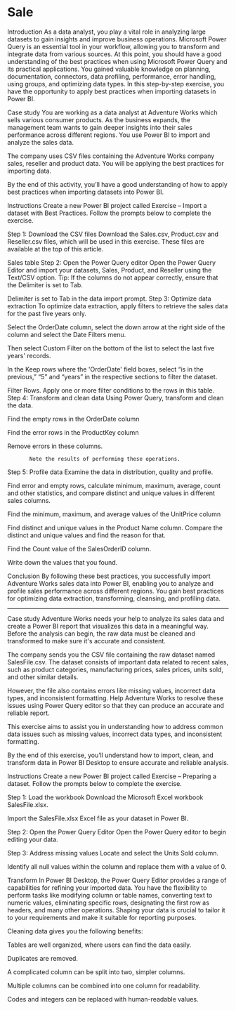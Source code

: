 # Sale
Introduction
As a data analyst, you play a vital role in analyzing large datasets to gain insights and improve business operations. Microsoft Power Query is an essential tool in your workflow, allowing you to transform and integrate data from various sources. At this point, you should have a good understanding of the best practices when using Microsoft Power Query and its practical applications. You gained valuable knowledge on planning, documentation, connectors, data profiling, performance, error handling, using groups, and optimizing data types. In this step-by-step exercise, you have the opportunity to apply best practices when importing datasets in Power BI.

Case study
You are working as a data analyst at Adventure Works which sells various consumer products. As the business expands, the management team wants to gain deeper insights into their sales performance across different regions. You use Power BI to import and analyze the sales data.

The company uses CSV files containing the Adventure Works company sales, reseller and product data. You will be applying the best practices for importing data.

By the end of this activity, you’ll have a good understanding of how to apply best practices when importing datasets into Power BI.

Instructions
Create a new Power BI project called Exercise – Import a dataset with Best Practices. Follow the prompts below to complete the exercise.

Step 1: Download the CSV files
Download the Sales.csv, Product.csv and Reseller.csv  files, which will be used in this exercise. These files are available at the top of this article.

Sales table
Step 2: Open the Power Query editor
Open the Power Query Editor and import your datasets, Sales, Product, and Reseller using the Text/CSV option.
Tip: If the columns do not appear correctly, ensure that the Delimiter is set to Tab.

Delimiter is set to Tab in the data import prompt.
Step 3: Optimize data extraction
To optimize data extraction, apply filters to retrieve the sales data for the past five years only.

Select the OrderDate column, select the down arrow at the right side of the column and select the Date Filters menu. 

Then select Custom Filter on the bottom of the list to select the last five years' records.

In the Keep rows where the 'OrderDate' field boxes, select “is in the previous,” “5” and “years” in the respective sections to filter the dataset.

Filter Rows. Apply one or more filter conditions to the rows in this table.
Step 4: Transform and clean data
Using Power Query, transform and clean the data.

Find the empty rows in the OrderDate column

Find the error rows in the ProductKey column

Remove errors in these columns.

           Note the results of performing these operations.

Step 5: Profile data
Examine the data in distribution, quality and profile. 

Find error and empty rows, calculate minimum, maximum, average, count and other statistics, and compare distinct and unique values in different sales columns.

Find the minimum, maximum, and average values of the UnitPrice column

Find distinct and unique values in the Product Name column. Compare the distinct and unique values and find the reason for that.

Find the Count value of the SalesOrderID column.

Write down the values that you found.

Conclusion
By following these best practices, you successfully import Adventure Works sales data into Power BI, enabling you to analyze and profile sales performance across different regions. You gain best practices for optimizing data extraction, transforming, cleansing, and profiling data.







**************************************************************************
Case study
Adventure Works needs your help to analyze its sales data and create a Power BI report that visualizes this data in a meaningful way. Before the analysis can begin, the raw data must be cleaned and transformed to make sure it's accurate and consistent.

The company sends you the CSV file containing the raw dataset named SalesFile.csv. The dataset consists of important data related to recent sales, such as product categories, manufacturing prices, sales prices, units sold, and other similar details.

However, the file also contains errors like missing values, incorrect data types, and inconsistent formatting. Help Adventure Works to resolve these issues using Power Query editor so that they can produce an accurate and reliable report.

This exercise aims to assist you in understanding how to address common data issues such as missing values, incorrect data types, and inconsistent formatting.

By the end of this exercise, you’ll understand how to import, clean, and transform data in Power BI Desktop to ensure accurate and reliable analysis.

Instructions
Create a new Power BI project called Exercise – Preparing a dataset. Follow the prompts below to complete the exercise.

Step 1: Load the workbook
Download the Microsoft Excel workbook SalesFile.xlsx.

Import the SalesFile.xlsx Excel file as your dataset in Power BI.

Step 2: Open the Power Query Editor
Open the Power Query editor to begin editing your data.

Step 3: Address missing values
Locate and select the Units Sold column. 

Identify all null values within the column and replace them with a value of 0. 


Transform
In Power BI Desktop, the Power Query Editor provides a range of capabilities for refining your imported data. You have the flexibility to perform tasks like modifying column or table names, converting text to numeric values, eliminating specific rows, designating the first row as headers, and many other operations. Shaping your data is crucial to tailor it to your requirements and make it suitable for reporting purposes.

Cleaning data gives you the following benefits:

Tables are well organized, where users can find the data easily.

Duplicates are removed.

A complicated column can be split into two, simpler columns.

Multiple columns can be combined into one column for readability.

Codes and integers can be replaced with human-readable values.

